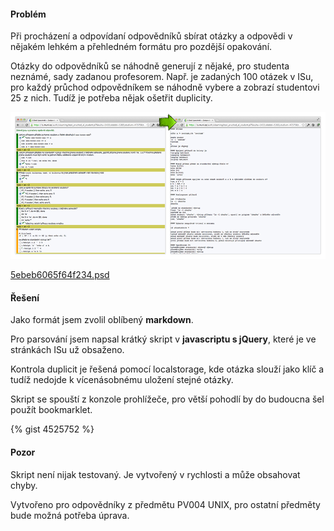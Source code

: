 #### Problém

Při procházení a odpovídaní odpovědníků sbírat otázky a odpovědi v nějakém lehkém a přehledném formátu pro pozdější opakování.

Otázky do odpovědníků se náhodně generují z nějaké, pro studenta neznámé, sady zadanou profesorem. Např. je zadaných 100 otázek v ISu, pro každý průchod odpovědníkem se náhodně vybere a zobrazí studentovi 25 z nich. Tudíž je potřeba nějak ošetřit duplicity.

  


![](assets/5ebeb6065f64f234.png)  


[5ebeb6065f64f234.psd](assets/5ebeb6065f64f234.psd)  


  


  


#### Řešení

Jako formát jsem zvolil oblíbený <strong>markdown</strong>.

Pro parsování jsem napsal krátký skript v <strong>javascriptu s jQuery</strong>, které je ve stránkách ISu už obsaženo.

Kontrola duplicit je řešená pomocí localstorage, kde otázka slouží jako klíč a tudíž nedojde k vícenásobnému uložení stejné otázky.

Skript se spouští z konzole prohlížeče, pro větší pohodlí by do budoucna šel použít bookmarklet.

  


{% gist 4525752 %}

  


#### Pozor

Skript není nijak testovaný. Je vytvořený v rychlosti a může obsahovat chyby.

Vytvořeno pro odpovědníky z předmětu PV004 UNIX, pro ostatní předměty bude možná potřeba úprava.  
